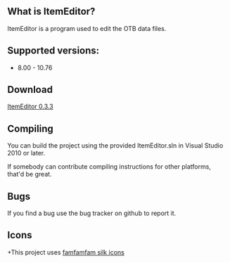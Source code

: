 What is ItemEditor?
----

ItemEditor is a program used to edit the OTB data files.

Supported versions:
----

* 8.00 - 10.76

Download
----

[ItemEditor 0.3.3](https://github.com/Mignari/ItemEditor/releases/tag/v0.3.3)

Compiling
----

You can build the project using the provided ItemEditor.sln in Visual
Studio 2010 or later.

If somebody can contribute compiling instructions for other platforms, that'd be
great.

Bugs
----

If you find a bug use the bug tracker on github to report it.


Icons
----

+This project uses [famfamfam silk icons](http://www.famfamfam.com/lab/icons/silk/)
